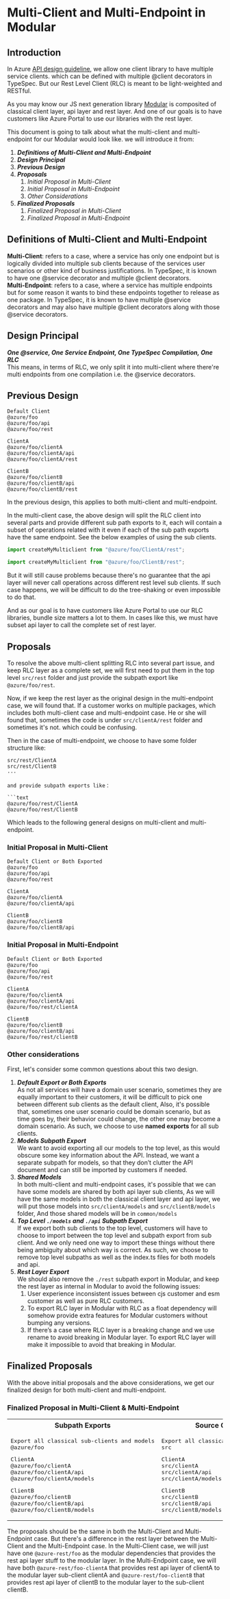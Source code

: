 # Multi-Client and Multi-Endpoint in Modular

## Introduction

In Azure [API design guideline](https://azure.github.io/azure-sdk/general_design.html#client-interface), we allow one client library to have multiple service clients. which can be defined with multiple @client decorators in TypeSpec. But our Rest Level Client (RLC) is meant to be light-weighted and RESTful.  

As you may know our JS next generation library [Modular](https://github.com/Azure/azure-sdk-for-js/blob/main/design/modular-development.md) is composited of classical client layer, api layer and rest layer. And one of our goals is to have customers like Azure Portal to use our libraries with the rest layer.

This document is going to talk about what the multi-client and multi-endpoint for our Modular would look like. we will introduce it from:

1. **_Definitions of Multi-Client and Multi-Endpoint_**
1. **_Design Principal_**
1. **_Previous Design_**
1. **_Proposals_**
   1. *_Initial Proposal in Multi-Client_*
   1. *_Initial Proposal in Multi-Endpoint_*
   1. *_Other Considerations_*
1. **_Finalized Proposals_**
   1. *_Finalized Proposal in Multi-Client_*
   1. *_Finalized Proposal in Multi-Endpoint_*

## Definitions of Multi-Client and Multi-Endpoint

**Multi-Client**: refers to a case, where a service has only one endpoint but is logically divided into multiple sub clients because of the services user scenarios or other kind of business justifications. In TypeSpec, it is known to have one @service decorator and multiple @client decorators.  
**Multi-Endpoint**: refers to a case, where a service has multiple endpoints but for some reason it wants to bind these endpoints together to release as one package. In TypeSpec, it is known to have multiple @service decorators and may also have multiple @client decorators along with those @service decorators.

## Design Principal

**_One @service, One Service Endpoint, One TypeSpec Compilation, One RLC_**  
This means, in terms of RLC, we only split it into multi-client where there're multi endpoints from one compilation i.e. the @service decorators.  

## Previous Design

```text
Default Client
@azure/foo
@azure/foo/api
@azure/foo/rest

ClientA
@azure/foo/clientA
@azure/foo/clientA/api
@azure/foo/clientA/rest

ClientB
@azure/foo/clientB
@azure/foo/clientB/api
@azure/foo/clientB/rest
```

In the previous design, this applies to both multi-client and multi-endpoint.

In the multi-client case, the above design will split the RLC client into several parts and provide different sub path exports to it, each will contain a subset of operations related with it even if each of the sub path exports have the same endpoint. See the below examples of using the sub clients.

```typescript
import createMyMulticlient from "@azure/foo/ClientA/rest";
```

```typescript
import createMyMulticlient from "@azure/foo/ClientB/rest";
```

But it will still cause problems because there's no guarantee that the api layer will never call operations across different rest level sub clients. If such case happens, we will be difficult to do the tree-shaking or even impossible to do that.

And as our goal is to have customers like Azure Portal to use our RLC libraries, bundle size matters a lot to them. In cases like this, we must have subset api layer to call the complete set of rest layer.

## Proposals

To resolve the above multi-client splitting RLC into several part issue, and keep RLC layer as a complete set, we will first need to put them in the top level `src/rest` folder and just provide the subpath export like `@azure/foo/rest`.  

Now, if we keep the rest layer as the original design in the multi-endpoint case, we will found that.
If a customer works on multiple packages, which includes both multi-client case and multi-endpoint case. He or she will found that, sometimes the code is under `src/clientA/rest` folder and sometimes it's not. which could be confusing.

Then in the case of multi-endpoint, we choose to have some folder structure like:

```text
src/rest/ClientA 
src/rest/ClientB
···

and provide subpath exports like：

```text
@azure/foo/rest/ClientA
@azure/foo/rest/ClientB
```

Which leads to the following general designs on multi-client and multi-endpoint.

### Initial Proposal in Multi-Client

```text
Default Client or Both Exported
@azure/foo
@azure/foo/api
@azure/foo/rest

ClientA
@azure/foo/clientA
@azure/foo/clientA/api

ClientB
@azure/foo/clientB
@azure/foo/clientB/api
```

### Initial Proposal in Multi-Endpoint

```text
Default Client or Both Exported
@azure/foo
@azure/foo/api
@azure/foo/rest

ClientA
@azure/foo/clientA
@azure/foo/clientA/api
@azure/foo/rest/clientA

ClientB
@azure/foo/clientB
@azure/foo/clientB/api
@azure/foo/rest/clientB
```

### Other considerations

First, let's consider some common questions about this two design.

1. **_Default Export or Both Exports_**  
   As not all services will have a domain user scenario, sometimes they are equally important to their customers, it will be difficult to pick one between different sub clients as the default client, Also, it's possible that, sometimes one user scenario could be domain scenario, but as time goes by, their behavior could change, the other one may become a domain scenario. As such, we choose to use **named exports** for all sub clients.
1. **_Models Subpath Export_**  
   We want to avoid exporting all our models to the top level, as this would obscure some key information about the API. Instead, we want a separate subpath for models, so that they don’t clutter the API document and can still be imported by customers if needed.
1. **_Shared Models_**  
   In both multi-client and multi-endpoint cases, it's possible that we can have some models are shared by both api layer sub clients, As we will have the same models in both the classical client layer and api layer, we will put those models into `src/clientA/models` and `src/clientB/models` folder, And those shared models will be in `common/models`
1. **_Top Level `./models` and `./api` Subpath Export_**  
   If we export both sub clients to the top level, customers will have to choose to import between the top level and subpath export from sub client. And we only need one way to import these things without there being ambiguity about which way is correct. As such, we choose to remove top level subpaths as well as the index.ts files for both models and api.
1. **_Rest Layer Export_**  
   We should also remove the `./rest` subpath export in Modular,  and keep the rest layer as internal in Modular to avoid  the following issues:
    1. User experience inconsistent issues between cjs customer and esm customer as well as pure RLC customers.
    1. To export RLC layer in Modular with  RLC as a float dependency will somehow provide extra features for Modular customers without bumping any versions.
    1. If there’s a case where RLC layer is a breaking change and we use rename to avoid breaking in Modular layer. To export RLC layer will make it impossible to avoid that breaking in Modular.

## Finalized Proposals

With the above initial proposals and the above considerations, we get our finalized design for both multi-client and multi-endpoint.

### Finalized Proposal in Multi-Client & Multi-Endpoint

<!-- markdownlint-disable MD033 -->
<table>
  <tr>
    <th>Subpath Exports</th>
    <th>Source Code Structure</th>
  </tr>
  <tr>
    <td>
      <pre lang="typescript">
Export all classical sub-clients and models
@azure/foo
</pre>
<pre lang="typescript">
ClientA
@azure/foo/clientA
@azure/foo/clientA/api
@azure/foo/clientA/models
</pre>
<pre lang="typescript">
ClientB
@azure/foo/clientB
@azure/foo/clientB/api
@azure/foo/clientB/models
</pre>
</td>
<td>
<pre lang="typescript">
Export all classical sub-clients and models
src
</pre>
<pre lang="typescript">
ClientA
src/clientA
src/clientA/api
src/clientA/models
</pre>
<pre lang="typescript">
ClientB
src/clientB
src/clientB/api
src/clientB/models
</pre>
</td>
  </tr>
</table>
<!-- markdownlint-enable MD033 -->

The proposals should be the same in both the Multi-Client and Multi-Endpoint case. But there's a difference in the rest layer between the Multi-Client and the Multi-Endpoint case. In the Multi-Client case, we will just have one  `@azure-rest/foo` as the modular dependencies that provides the rest api layer stuff to the modular layer. In the Multi-Endpoint case, we will have both `@azure-rest/foo-clientA` that provides rest api layer of clientA to the modular layer sub-client clientA and  `@azure-rest/foo-clientB` that provides rest api layer of clientB to the modular layer to the sub-client clientB.
